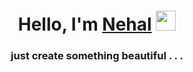 <h1 align="center">
     Hello, I'm <a href="https://github.com/inehalbabu">Nehal</a> <img src="./assets/hi.gif" height="32"/>
</h1>
<h3 align="center">
     just create something beautiful . . .
</h3>
 
